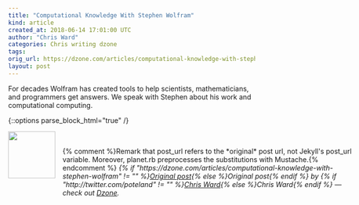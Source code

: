 ```yaml
---
title: "Computational Knowledge With Stephen Wolfram"
kind: article
created_at: 2018-06-14 17:01:00 UTC
author: "Chris Ward"
categories: Chris writing dzone
tags: 
orig_url: https://dzone.com/articles/computational-knowledge-with-stephen-wolfram
layout: post
---
```

For decades Wolfram has created tools to help scientists, mathematicians, and programmers get answers. We speak with Stephen about his work and computational computing.


{::options parse_block_html="true" /}
<div class="author">
   <img src="https://www.rss-specifications.com/rss-spec-rss.gif" style="width: 96px; height: 96;">
   <span style="position: absolute; padding: 32px 15px;">{% comment %}Remark that post_url refers to the *original* post url, not Jekyll's post_url variable. Moreover, planet.rb preprocesses the substitutions with Mustache.{% endcomment %}
      <i>{% if "https://dzone.com/articles/computational-knowledge-with-stephen-wolfram" != "" %}<a href="https://dzone.com/articles/computational-knowledge-with-stephen-wolfram">Original post</a>{% else %}Original post{% endif %} by {% if "http://twitter.com/poteland" != "" %}<a href="http://twitter.com/poteland">Chris Ward</a>{% else %}Chris Ward{% endif %} &mdash; check out <a href="https://dzone.com">Dzone</a>.</i>
  </span>
</div>

